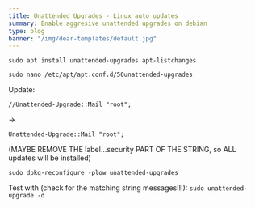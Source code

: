 ```yaml
---
title: Unattended Upgrades - Linux auto updates
summary: Enable aggresive unattended upgrades on debian
type: blog
banner: "/img/dear-templates/default.jpg"
---
```


`sudo apt install unattended-upgrades apt-listchanges`

`sudo nano /etc/apt/apt.conf.d/50unattended-upgrades`

Update:
```
//Unattended-Upgrade::Mail "root";
```
->
```
Unattended-Upgrade::Mail "root";
```
(MAYBE REMOVE THE label...security PART OF THE STRING, so ALL updates will be installed)

`sudo dpkg-reconfigure -plow unattended-upgrades`

Test with (check for the matching string messages!!!): `sudo unattended-upgrade -d`
